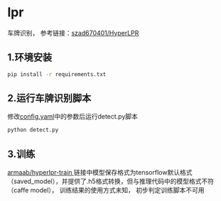 # lpr
车牌识别， 参考链接：[szad670401/HyperLPR](https://github.com/szad670401/HyperLPR)

## 1.环境安装
```bash
pip install -r requirements.txt
```

## 2.运行车牌识别脚本
修改[config.yaml](config/config.yaml)中的参数后运行detect.py脚本
```bash
python detect.py
```

## 3.训练
[armaab/hyperlpr-train ](https://github.com/armaab/hyperlpr-train)
链接中模型保存格式为tensorflow默认格式（saved_model），并提供了.h5格式转换，但与推理代码中的模型格式不符（caffe model），
训练结果的使用方式未知， 初步判定训练脚本不可用
